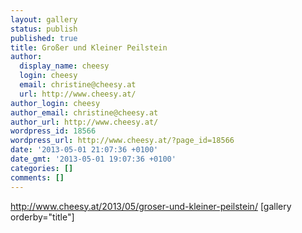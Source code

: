 ```yaml
---
layout: gallery
status: publish
published: true
title: Großer und Kleiner Peilstein
author:
  display_name: cheesy
  login: cheesy
  email: christine@cheesy.at
  url: http://www.cheesy.at/
author_login: cheesy
author_email: christine@cheesy.at
author_url: http://www.cheesy.at/
wordpress_id: 18566
wordpress_url: http://www.cheesy.at/?page_id=18566
date: '2013-05-01 21:07:36 +0100'
date_gmt: '2013-05-01 19:07:36 +0100'
categories: []
comments: []
---
```

http://www.cheesy.at/2013/05/groser-und-kleiner-peilstein/
[gallery orderby="title"]
